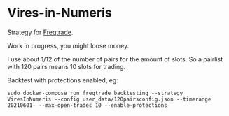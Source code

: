# Vires-in-Numeris

Strategy for [Freqtrade](https://www.freqtrade.io/en/stable/).

Work in progress, you might loose money.

I use about 1/12 of the number of pairs for the amount of slots. So a pairlist with 120 pairs means 10 slots for trading.

Backtest with protections enabled, eg:

`sudo docker-compose run freqtrade backtesting --strategy ViresInNumeris --config user_data/120pairsconfig.json --timerange 20210601- --max-open-trades 10 --enable-protections`
